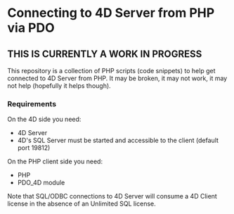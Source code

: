 # Connecting to 4D Server from PHP via PDO

## THIS IS CURRENTLY A WORK IN PROGRESS ##

This repository is a collection of PHP scripts (code snippets) to help get connected to 4D Server from PHP.
It may be broken, it may not work, it may not help (hopefully it helps though).

### Requirements

On the 4D side you need:
* 4D Server
 * 4D's SQL Server must be started and accessible to the client (default port 19812)

On the PHP client side you need:
* PHP
* PDO_4D module



Note that SQL/ODBC connections to 4D Server will consume a 4D Client license in the absence of an Unlimited SQL license.
